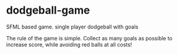 # dodgeball-game
SFML based game. single player dodgeball with goals

The rule of the game is simple. Collect as many goals as possible to increase score, while avoiding red balls at all costs!

